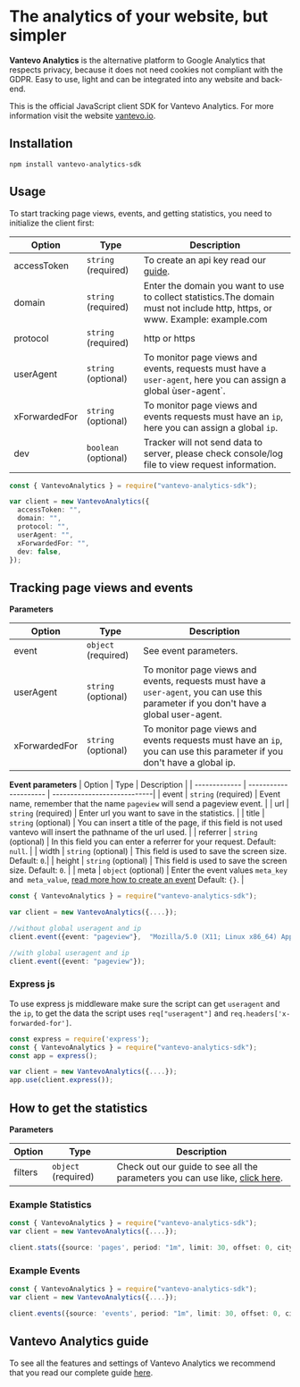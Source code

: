 # The analytics of your website, but simpler

**Vantevo Analytics** is the alternative platform to Google Analytics that respects privacy, because it does not need cookies not compliant with the GDPR. Easy to use, light and can be integrated into any website and back-end.

This is the official JavaScript client SDK for Vantevo Analytics. For more information visit the website [vantevo.io](https://vantevo.io).

## Installation

`npm install vantevo-analytics-sdk`

## Usage

To start tracking page views, events, and getting statistics, you need to initialize the client first:

| Option        | Type                 | Description                                                                                                                  |
| ------------- | -------------------- | ---------------------------------------------------------------------------------------------------------------------------- |
| accessToken   | `string` (required)  | To create an api key read our [guide](https://vantevo.io/docs/account/settings).                                         |
| domain        | `string` (required)  | Enter the domain you want to use to collect statistics.The domain must not include http, https, or www. Example: example.com |
| protocol      | `string` (required)  | http or https                                                                                                                |
| userAgent     | `string` (optional)  | To monitor page views and events, requests must have a `user-agent`, here you can assign a global ùser-agent`.               |
| xForwardedFor | `string` (optional)  | To monitor page views and events requests must have an `ip`, here you can assign a global `ip`.                              |
| dev           | `boolean` (optional) | Tracker will not send data to server, please check console/log file to view request information.                                      |

```ts
const { VantevoAnalytics } = require("vantevo-analytics-sdk");

var client = new VantevoAnalytics({
  accessToken: "",
  domain: "",
  protocol: "",
  userAgent: "",
  xForwardedFor: "",
  dev: false,
});
```

## Tracking page views and events

**Parameters**

| Option        | Type                | Description                                                                                                                            |
| ------------- | ------------------- | -------------------------------------------------------------------------------------------------------------------------------------- |
| event         | `object` (required) | See event parameters.                                                                                                                  |
| userAgent     | `string` (optional) | To monitor page views and events, requests must have a `user-agent`, you can use this parameter if you don't have a global user-agent. |
| xForwardedFor | `string` (optional) | To monitor page views and events requests must have an `ip`, you can use this parameter if you don't have a global ip.                 |

**Event parameters**
| Option | Type | Description |
| ------------- | --------------------- | ----------------------------|
| event | `string` (required) | Event name, remember that the name `pageview` will send a pageview event. |
| url | `string` (required) | Enter url you want to save in the statistics. |
| title | `string` (optional) | You can insert a title of the page, if this field is not used vantevo will insert the pathname of the url used. |
| referrer | `string` (optional) | In this field you can enter a referrer for your request. Default: `null`. |
| width | `string` (optional) | This field is used to save the screen size. Default: `0`.|
| height | `string` (optional) | This field is used to save the screen size. Default: `0`. |
| meta | `object` (optional) | Enter the event values `meta_key` and` meta_value`, [read more how to create an event](https://vantevo.io/docs/how-to-create-an-event#event) Default: `{}`. |

```ts
const { VantevoAnalytics } = require("vantevo-analytics-sdk");

var client = new VantevoAnalytics({....});

//without global useragent and ip
client.event({event: "pageview"},  "Mozilla/5.0 (X11; Linux x86_64) AppleWebKit/537.36 (KHTML, like Gecko) Chrome/51.0.2704.103 Safari/537.36", "92.16.12.2");

//with global useragent and ip
client.event({event: "pageview"});
```

### Express js

To use express js middleware make sure the script can get `useragent` and the `ip`, to get the data the script uses `req["useragent"]` and `req.headers['x-forwarded-for']`.

```ts
const express = require('express');
const { VantevoAnalytics } = require("vantevo-analytics-sdk");
const app = express();

var client = new VantevoAnalytics({....});
app.use(client.express());
```

## How to get the statistics

**Parameters**

| Option        | Type                | Description                                                                                                                              |
| ------------- | ------------------- | ---------------------------------------------------------------------------------------------------------------------------------------- |
| filters       | `object` (required) | Check out our guide to see all the parameters you can use like, [click here](https://vantevo.io/docs/api-sdk/api-statistics#filters). |

### Example Statistics

```ts
const { VantevoAnalytics } = require("vantevo-analytics-sdk");
var client = new VantevoAnalytics({....});

client.stats({source: 'pages', period: "1m", limit: 30, offset: 0, city: "Rome", ....}).then(() => {}).catch(() => {});
```

### Example Events

```ts
const { VantevoAnalytics } = require("vantevo-analytics-sdk");
var client = new VantevoAnalytics({....});

client.events({source: 'events', period: "1m", limit: 30, offset: 0, city: "Rome", ....}).then(() => {}).catch(() => {});
```

## Vantevo Analytics guide

To see all the features and settings of Vantevo Analytics we recommend that you read our complete guide [here](https://vantevo.io/docs?utm_source=npm&utm_medium=vantevo-analytics-tracker).
